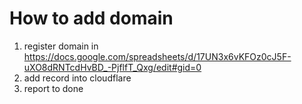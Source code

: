 # How to add domain

1. register domain in https://docs.google.com/spreadsheets/d/17UN3x6vKFOz0cJ5F-uXO8dRNTcdHvBD_-PjflfT_Qxg/edit#gid=0
2. add record into cloudflare
3. report to done
